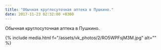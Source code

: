 ```yaml
---
title: "Обычная круглосуточная аптека в Пушкино."
date: 2017-11-23 02:32:00 +0300
---
```


Обычная круглосуточная аптека в Пушкино.

{% include media.html f="/assets/vk_photos/2/RO5WPFsjM3M.jpg" alt="" %}

